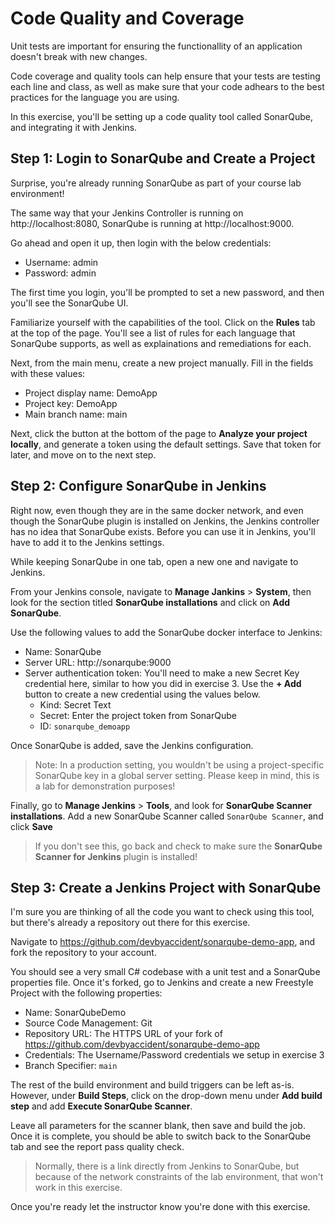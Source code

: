 **Code Quality and Coverage**
=====================================================

Unit tests are important for ensuring the functionallity of an application doesn't break with new changes. 

Code coverage and quality tools can help ensure that your tests are testing each line and class, as well as make sure that your code adhears to the best practices for the language you are using.

In this exercise, you'll be setting up a code quality tool called SonarQube, and integrating it with Jenkins. 

**Step 1: Login to SonarQube and Create a Project**
-------------------------------------------

Surprise, you're already running SonarQube as part of your course lab environment!

The same way that your Jenkins Controller is running on http://localhost:8080, SonarQube is running at http://localhost:9000.

Go ahead and open it up, then login with the below credentials:

- Username: admin
- Password: admin

The first time you login, you'll be prompted to set a new password, and then you'll see the SonarQube UI. 

Familiarize yourself with the capabilities of the tool. Click on the **Rules** tab at the top of the page. You'll see a list of rules for each language that SonarQube supports, as well as explainations and remediations for each. 

Next, from the main menu, create a new project manually. Fill in the fields with these values:

- Project display name: DemoApp
- Project key: DemoApp
- Main branch name: main

Next, click the button at the bottom of the page to **Analyze your project locally**, and generate a token using the default settings. Save that token for later, and move on to the next step.

**Step 2: Configure SonarQube in Jenkins**
-------------------------------------------

Right now, even though they are in the same docker network, and even though the SonarQube plugin is installed on Jenkins, the Jenkins controller has no idea that SonarQube exists. Before you can use it in Jenkins, you'll have to add it to the Jenkins settings.

While keeping SonarQube in one tab, open a new one and navigate to Jenkins.

From your Jenkins console, navigate to **Manage Jankins** > **System**, then look for the section titled **SonarQube installations** and click on **Add SonarQube**.

Use the following values to add the SonarQube docker interface to Jenkins:

- Name: SonarQube
- Server URL: http://sonarqube:9000
- Server authentication token: You'll need to make a new Secret Key credential here, similar to how you did in exercise 3. Use the **+ Add** button to create a new credential using the values below.
  - Kind: Secret Text
  - Secret: Enter the project token from SonarQube
  - ID: `sonarqube_demoapp`

Once SonarQube is added, save the Jenkins configuration.

> Note: In a production setting, you wouldn't be using a project-specific SonarQube key in a global server setting. Please keep in mind, this is a lab for demonstration purposes!

Finally, go to **Manage Jenkins** > **Tools**, and look for **SonarQube Scanner installations**. Add a new SonarQube Scanner called `SonarQube Scanner`, and click **Save**

> If you don't see this, go back and check to make sure the **SonarQube Scanner for Jenkins** plugin is installed!

**Step 3: Create a Jenkins Project with SonarQube**
-------------------------------------------

I'm sure you are thinking of all the code you want to check using this tool, but there's already a repository out there for this exercise. 

Navigate to https://github.com/devbyaccident/sonarqube-demo-app, and fork the repository to your account.

You should see a very small C# codebase with a unit test and a SonarQube properties file. Once it's forked, go to Jenkins and create a new Freestyle Project with the following properties:

- Name: SonarQubeDemo
- Source Code Management: Git
- Repository URL: The HTTPS URL of your fork of https://github.com/devbyaccident/sonarqube-demo-app
- Credentials: The Username/Password credentials we setup in exercise 3
- Branch Specifier: `main`

The rest of the build environment and build triggers can be left as-is. However, under **Build Steps**, click on the drop-down menu under **Add build step** and add **Execute SonarQube Scanner**.

Leave all parameters for the scanner blank, then save and build the job. Once it is complete, you should be able to switch back to the SonarQube tab and see the report pass quality check.

> Normally, there is a link directly from Jenkins to SonarQube, but because of the network constraints of the lab environment, that won't work in this exercise.

Once you're ready let the instructor know you're done with this exercise.